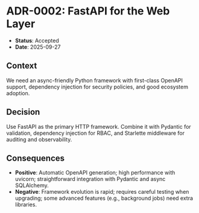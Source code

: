 ﻿# ADR-0002: FastAPI for the Web Layer

- **Status**: Accepted
- **Date**: 2025-09-27

## Context
We need an async-friendly Python framework with first-class OpenAPI support, dependency injection for security policies, and good ecosystem adoption.

## Decision
Use FastAPI as the primary HTTP framework. Combine it with Pydantic for validation, dependency injection for RBAC, and Starlette middleware for auditing and observability.

## Consequences
- **Positive**: Automatic OpenAPI generation; high performance with uvicorn; straightforward integration with Pydantic and async SQLAlchemy.
- **Negative**: Framework evolution is rapid; requires careful testing when upgrading; some advanced features (e.g., background jobs) need extra libraries.

